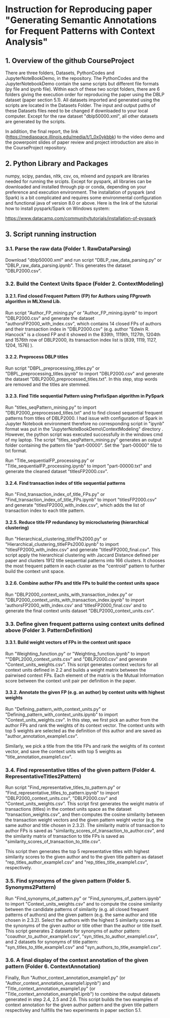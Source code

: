 # Instruction for Reproducing paper "Generating Semantic Annotations for Frequent Patterns with Context Analysis" 

## 1. Overview of the github CourseProject 

There are three folders, Datasets, PythonCodes and JupyterNoteBookDemo, in the repository. 
The PythonCodes and the JupyterNotebookDemo contain the same scripts but different file formats (py 
file and ipynb file). Within each of these two script folders, there are 6 folders giving the execution order 
for reproducing the paper using the DBLP dataset (paper section 5.1). All datasets imported and generated 
using the scripts are located in the Datasets Folder. The input and output paths of these Datasets files need 
to be changed if downloaded to your local computer. Except for the raw dataset "dblp50000.xml", all other 
datasets are generated by the scripts.

In addition, the final report, the link (https://mediaspace.illinois.edu/media/t/1_0x0ykbbk) to the 
video demo and the powerpoint slides of paper review and project introduction are also in the CourseProject 
repository. 

## 2. Python Library and Packages

numpy, scipy, pandas, nltk, csv, os, mlxend and pyspark are libraries needed for running the srcipts. Except for pyspark, 
all libraries can be downloaded and installed through pip or conda, depending on your preference and 
execution environment. The installation of pyspark (and Spark) is a bit complicated and requires some environmental configuration 
and functional java of version 8.0 or above. Here is the link of the tutorial how to install pyspark/Spark on Windows system:

https://www.datacamp.com/community/tutorials/installation-of-pyspark
	
## 3. Script running instruction

###	3.1. Parse the raw data (Folder 1. RawDataParsing)

Download "dblp50000.xml" and run script "DBLP_raw_data_parsing.py" or 
"DBLP_raw_data_parsing.ipynb". This generates the dataset "DBLP2000.csv". 

###	3.2. Build the Context Units Space (Folder 2. ContextModeling)

####	3.2.1. Find closed Frequent Pattern (FP) for Authors using FPgrowth algorithm in MLXtend Lib. 
		
Run script "Author_FP_mining.py" or "Author_FP_mining.ipynb" to import "DBLP2000.csv" and 
generate the dataset "authorsFP2000_with_index.csv", which contains 14 closed FPs of authors and their 
transaction index in "DBLP2000.csv" (e.g. author "Edwin R. Hancock" is a closed FP and it showed in the 839th, 
1119th, 1127th, 1204th and 1576th row of DBLP2000, its transaction index list is [839, 1119, 1127, 1204, 1576] ).  
	
####	3.2.2. Preprocess DBLP titles

Run script "DBPL_preprocessing_titles.py" or "DBPL_preprocessing_titles.ipynb" to import "DBLP2000.csv" and 
generate the dataset "DBLP2000_preprocessed_titles.txt". In this step, stop words are removed and the titles are stemmed. 

####	3.2.3. Find Title sequential Pattern using PrefixSpan algorithm in PySpark

Run "titles_seqPattern_mining.py" to import "DBLP2000_preprocessed_titles.txt" and 
to find closed sequential frequent patterns from titles of DBLP2000. I had issue with configuration of Spark
 in Jupyter Notebook environment therefore no corresponding script in "ipynb" format was put in the 
"JupyterNoteBookDemo\ContextModeling" directory . However, the python script was executed successfully 
in the windows cmd of my laptop. The script "titles_seqPattern_mining.py" generates an output folder containing 
the pattern file "part-00000". Set the "part-00000" file to txt format.

Run "Title_sequentialFP_processing.py" or "Title_sequentialFP_processing.ipynb" to 
import "part-00000.txt" and generate the cleaned dataset "titlesFP2000.csv".

####	3.2.4. Find transaction index of title sequential patterns

Run "Find_transaction_index_of_title_FPs.py" or "Find_transaction_index_of_title_FPs.ipynb" to import "titlesFP2000.csv"
and generate "titlesFP2000_with_index.csv", which adds the list of transaction index to each title pattern.

####	3.2.5. Reduce title FP redundancy by microclustering (hierarchical clustering)

Run "Hierarchical_clustering_titleFPs2000.py" or "Hierarchical_clustering_titleFPs2000.ipynb" to import "titlesFP2000_with_index.csv" 
and generate "titlesFP2000_final.csv". This script apply the hierarchical clustering with Jaccard Distance defined per paper and clusters 
1912 title sequential patterns into 166 clusters. It chooses the most frequent pattern in each cluster as the "centroid" pattern to 
further build the context unit space.  

####	3.2.6. Combine author FPs and title FPs to build the context units space

Run "DBLP2000_context_units_with_transaction_index.py" or "DBLP2000_context_units_with_transaction_index.ipynb" to import 
'authorsFP2000_with_index.csv' and 'titlesFP2000_final.csv' and to generate the final context units dataset "DBLP2000_context_units.csv".

###	3.3. Define given frequent patterns using context units defined above (Folder 3. PatternDefinition)

####	3.3.1. Build weight vectors of FPs in the context unit space

Run "Weighting_function.py" or "Weighting_function.ipynb" to import ""DBPL2000_context_units.csv" and "DBLP2000.csv" and 
generate "Context_units_weights.csv". This script generates context vectors for all context units defined in 2.2 and builds a weight matrix 
between the pairwised context FPs. Each element of the matrix is the Mutual Information score between the context unit pair per definition in the paper. 

####	3.3.2. Annotate the given FP (e.g. an author) by context units with highest weights
		
Run "Defining_pattern_with_context_units.py" or "Defining_pattern_with_context_units.ipynb" to import "Context_units_weights.csv". 
In this step, we first pick an author from the author FPs and rank the weights of its context vector. The context units with top 5 weights 
are selected as the definition of this author and are saved as "author_annotation_example1.csv". 

Similarly, we pick a title from the title FPs and rank the weights of its context vector, and save the context units with top 5 weights as "title_annotation_example1.csv".

###	3.4. Find representative titles of the given pattern (Folder 4. RepresentativeTitles2Pattern)

Run script "Find_representative_titles_to_pattern.py" or "Find_representative_titles_to_pattern.ipynb" to import "DBLP2000_context_units.csv", 
"DBLP2000.csv" and "Context_units_weights.csv". This script first generates the weight matrix of transactions (titles) in the context units space as 
the dataset "transaction_weights.csv", and then computes the cosine similarity between the transaction weight vectors 
and the given pattern weight vector (e.g. the same author and title chosen in 2.3.2). The similarity matrix of transaction to author FPs is saved as 
"similarity_scores_of_transaction_to_author.csv", and the similarity matrix of transaction to title FPs is saved as "similarity_scores_of_transaction_to_title.csv". 

This script then generates the top 5 representative titles with highest similarity scores to the given author and to the given title pattern 
as dataset "rep_titles_author_example1.csv" and "rep_titles_title_example1.csv", respectively.

###	3.5. Find synonyms of the given pattern (Folder 5. Synonyms2Pattern)

Run  "Find_synonyms_of_pattern.py" or "Find_synonyms_of_pattern.ipynb" to import "Context_units_weights.csv" and to compute the cosine similarity between 
the candidate patterns of similarity (e.g. all closed frequent patterns of authors) and the given pattern (e.g. the same author and title chosen in 2.3.2). 
Select the authors with the highest 5 similarity scores as the synonyms of the given author or title other than the author or title itself. 
This script generates 2 datasets for synonyms of author pattern: "coauthor_to_author_example1.csv", 
"syn_titles_to_author_example1.csv",  and 2 datasets for synonyms of title pattern: "syn_titles_to_title_example1.csv" and "syn_authors_to_title_example1.csv".

###	3.6. A final display of the context annotation of the given pattern (Folder 6. ContextAnnotation)

Finally, Run "Author_context_annotation_example1.py" (or "Author_context_annotation_example1.ipynb") and 
"Title_context_annotation_example1.py" (or "Title_context_annotation_example1.ipnb") to combine the output datasets generated in step 2.4, 2.5 and 2.6. 
This script builds the two examples of context annotation for the given author pattern and the given title pattern respectivley and fullfills the two experiments in paper section 5.1.